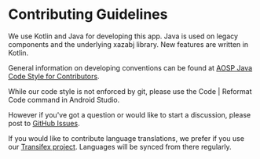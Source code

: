 # Contributing Guidelines

We use Kotlin and Java for developing this app.  Java is used on legacy components
and the underlying xazabj library. New features are written in Kotlin.

General information on developing conventions can be found at [AOSP Java Code Style
for Contributors](https://source.android.com/setup/contribute/code-style).

While our code style is not enforced by git, please use the Code | Reformat Code
command in Android Studio.

However if you've got a question or would like to start a discussion, please post to
[GitHub Issues](https://github.com/xazabevo/xazab-wallet/issues).

If you would like to contribute language translations, we prefer if you use our
[Transifex project](https://www.transifex.com/xazab/xazab-wallet/). Languages will be
synced from there regularly.
